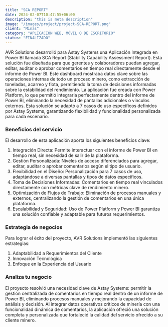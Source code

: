 ```yaml
---
title: "SCA REPORT"
date: 2024-02-07T10:47:55+06:00
description: "this is meta description"
image: "/images/project/project-SCA-REPORT.png"
client: "Minas"
category: "APLICACIÓN WEB, MÓVIL O DE ESCRITORIO"
status: "FINALIZADO"
---
```


AVR Solutions desarrolló para Astay Systems una Aplicación Integrada en Power BI llamada SCA Report (Stability Capability Assessment Report). Esta solución fue diseñada para que gerentes y colaboradores puedan agregar, editar, auditar o aprobar comentarios en tiempo real directamente desde el informe de Power BI. Este dashboard mostraba datos clave sobre las operaciones internas de todo un proceso minero, como extracción de toneladas, acarreo y flota, permitiendo la toma de decisiones informadas sobre la estabilidad del rendimiento. La aplicación fue creada con Power Platform, lo que permitió integrarla perfectamente dentro del informe de Power BI, eliminando la necesidad de pantallas adicionales o vínculos externos. Esta solución se adaptó a 7 casos de uso específicos definidos por Astay Systems, garantizando flexibilidad y funcionalidad personalizada para cada escenario.

### Beneficios del servicio

El desarrollo de esta aplicación aporta los siguientes beneficios clave:

1. Integración Directa: Permite interactuar con el informe de Power BI en tiempo real, sin necesidad de salir de la plataforma.
2. Gestión Personalizada: Niveles de acceso diferenciados para agregar, editar, auditar o aprobar comentarios según el tipo de usuario.
3. Flexibilidad en el Diseño: Personalización para 7 casos de uso, adaptándose a diversas pantallas y tipos de datos específicos.
4. Toma de Decisiones Informadas: Comentarios en tiempo real vinculados directamente con métricas clave de rendimiento minero.
5. Optimización de Flujos de Trabajo: Eliminación de procesos manuales y externos, centralizando la gestión de comentarios en una única plataforma.
6. Escalabilidad y Seguridad: Uso de Power Platform y Power BI garantiza una solución confiable y adaptable para futuros requerimientos.

### Estrategia de negocios

Para lograr el éxito del proyecto, AVR Solutions implementó las siguientes estrategias:

1. Adaptabilidad a Requerimientos del Cliente
2. Innovación Tecnológica
3. Enfoque en la Experiencia del Usuario

### Analiza tu negocio

El proyecto resolvió una necesidad clave de Astay Systems: permitir la gestión centralizada de comentarios en tiempo real dentro de un informe de Power BI, eliminando procesos manuales y mejorando la capacidad de análisis y decisión. Al integrar datos operativos críticos de minería con una funcionalidad dinámica de comentarios, la aplicación ofreció una solución completa y personalizada que fortaleció la calidad del servicio ofrecido a su cliente minero.
